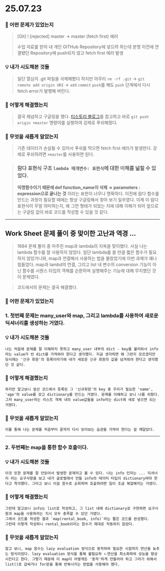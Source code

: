 # 25.07.23

### 🔎 어떤 문제가 있었는지
> [Git] ! [rejected] master -> master (fetch first) 에러
>
> 수업 자료를 받아 내 개인 GITHub Repository에 넣으려 하는데 분명 이전에 연결됐던 Repository에 push되지 않고 fetch first 에러 발생
> 
> 
### 💡 내가 시도해본 것들
> 일단 열심히 .git 파일을 삭제해봤다
> 하지만 아무리 `rm -rf .git` -> `git remote add origin URI` -> `add` `commit` `push`를 해도 `push` 단계에서 다시 fetch error가 발행해 버린다.
> 
> 

### 🧭 어떻게 해결했는지
> 결국 체념하고 구글링을 했다.
> [티스토리 블로그](https://donggu1105.tistory.com/104)를 참고하고 바로 
> `git push origin +master` 명령어를 실행하여 강제로 푸쉬해줬다.


### 📗 무엇을 새롭게 알았는지
> 기존 데이터가 손실될 수 있어서 푸쉬를 막으면 fetch first 에러가 발생한다.
> 강제로 푸쉬하려면 `+master`를 사용하면 된다.


> ### 람다 표현식 구조 `lambda 매개변수: 표현식`에 대한 이해를 넓힐 수 있었다.
>**익명함수이기 때문에 def function_name이 삭제 → parameters : expression으로 끝나는 것** 이라는 표현이 너무나 명확하다. 이전에 람다 함수를 만드는 과정이 필요할 때에는 항상 구글링해서 찾아 보기 일쑤였다. 이제 이 람다 표현식이 무얼 의미하는지, 왜 그런 형태가 되었는 지에 대해 이해가 되어 앞으로는 구글링 없이 바로 코드를 작성할 수 있을 것 같다.

----
Work Sheet 문제 풀이 중 맞이한 고난과 역경 ...
----

> 1684 문제 풀이 중 마주친 map과 lambda의 지옥을 맞이했다.
사실 나는 lambda 함수를 잘 사용하지 않았다. 일단 lambda를 쓸 만큼 짧은 함수가 필요하지 않았거니와, map과 연결해서 사용하는 법을 몰랐었기에 이번 과제가 꽤나 힘들었다. map과 lambd의 연결, 그리고 list 내 변수의 conversion 기능이 아닌 함수를 시퀀스 타입의 객체를 순환하며 실행해주는 기능에 대해 무지했던 것이 문제였다.

> 코드에서의 문제는 결국 해결했다.
### 🔎 어떤 문제가 있었는지
### 1. 첫번째 문제는 many_user와 map, 그리고 lambda를 사용하여 새로운 딕셔너리를 생성하는 거였다. 
### 💡 내가 시도해본 것들
    나는 처음에 문제를 잘 이해하지 못하고 many_user 내부의 dict - key를 불러와서 info라는 value가 빈 dict를 가져와야 한다고 생각했다. 지금 생각하면 왜 그런지 모르겠지만 당시에는 '신규 회원'의 등록이라기에 내가 새로운 신규 회원의 값을 넘겨줘야 한다고 생각했던 것 같다. 

### 🧭 어떻게 해결했는지
    하지만 알고보니 앞선 코드에서 등록된 그 '신규회원'의 key 중 우리가 필요한 'name', 'age'의 value를 갖고 dictionary를 만드는 거였다. 문제를 이해하고 보니 나름 쉬웠다. 그저 many_user라는 리스트 객체 내의 value값들을 info라는 dict에 새로 넣으면 되는 거였다. 
### 📗 무엇을 새롭게 알았는지
    이를 통해 나는 문제를 처음부터 끝까지 다시 읽어보는 습관을 가져야 한다는 걸 깨달았다.
---
### 2. 두번째는 map을 통한 함수 호출이다. 
### 💡 내가 시도해본 것들
    이것 또한 문제를 잘 안읽어서 발생한 문제라고 볼 수 있다. 나는 info 인자는 ... 딕셔너리 라는 요구사항을 보고 내가 글로벌에서 만들 info의 데이터 타입이 dictionary여야 한다고 착각했다. 그러고 보니 이걸 함수로 순회하며 호출하려면 일이 조금 복잡해지는 거였다.
### 🧭 어떻게 해결했는지
    그런데 알고보니 info는 list로 작성하고, 그 list 내에 dictionary로 구현하면 요구사항과 map을 사용하라는 지시 모두 충족할 수 있던 거였다. 
    그래서 코드를 작성한 결과 `map(rental_book, info)`라는 짧은 코드를 완성했다. 
    그런데 이렇게 작성하니 rental_book이라는 함수가 제대로 작동하지 않았다. 

### 📗 무엇을 새롭게 알았는지   
    알고 보니, map 함수는 lazy evaluation 방식으로 동작하여 필요한 시점까지 연산을 늦추는 방식이었다. lazy evaluation 방식을 통해 불필요하 ㄴ연산을 최소화하여 성능을 향상시킨다고 한다. 그렇기 때문에 이 map이 어떻게든 '동작'하게 만들어야 하고 그러기 위해서 list()로 감싸거나 for문을 통해 반복시키는 방법을 사용해야 했다.
>